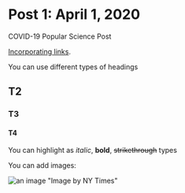 # Post 1: April 1, 2020
COVID-19 Popular Science Post

[Incorporating links](https://docs.google.com/document/d/1lFkGa6L31YsAc69nHlSnMESOCcVrVHCCa4kMJHQq__k/edit?usp=sharing).

You can use different types of headings

## T2
### T3
#### T4

You can highlight as *italic*, **bold**, ~~strikethrough~~ types

You can add images:

![an image](https://www.google.com/url?sa=i&url=https%3A%2F%2Fwww.cdc.gov%2Fcoronavirus%2F2019-ncov%2Fneed-extra-precautions%2Fpeople-at-higher-risk.html&psig=AOvVaw1hUJXcR3WM1ecuf4-G2wQf&ust=1585842555992000&source=images&cd=vfe&ved=0CAIQjRxqFwoTCOipw4TKx-gCFQAAAAAdAAAAABAU)
"Image by NY Times"
